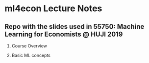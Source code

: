 # ml4econ Lecture Notes
## Repo with the slides used in 55750: Machine Learning for Economists @ HUJI 2019

1. Course Overview  

2. Basic ML concepts
